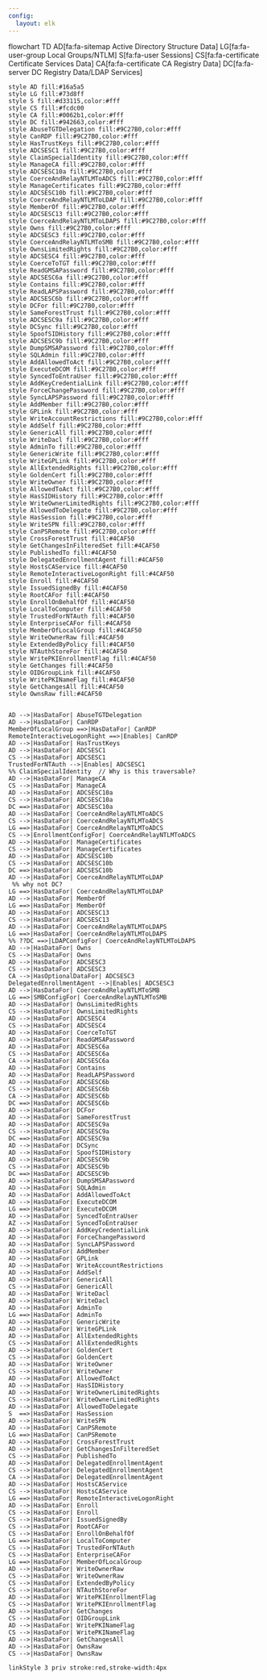 ```yaml
---
config:
  layout: elk
---
```

flowchart TD
    AD[fa:fa-sitemap Active Directory Structure Data]
    LG[fa:fa-user-group Local Groups/NTLM]
    S[fa:fa-user Sessions]
    CS[fa:fa-certificate Certificate Services Data]
    CA[fa:fa-certificate CA Registry Data]
    DC[fa:fa-server DC Registry Data/LDAP Services]

    style AD fill:#16a5a5
    style LG fill:#73d8ff
    style S fill:#d33115,color:#fff
    style CS fill:#fcdc00
    style CA fill:#0062b1,color:#fff
    style DC fill:#942663,color:#fff
    style AbuseTGTDelegation fill:#9C27B0,color:#fff
    style CanRDP fill:#9C27B0,color:#fff
    style HasTrustKeys fill:#9C27B0,color:#fff
    style ADCSESC1 fill:#9C27B0,color:#fff
    style ClaimSpecialIdentity fill:#9C27B0,color:#fff
    style ManageCA fill:#9C27B0,color:#fff
    style ADCSESC10a fill:#9C27B0,color:#fff
    style CoerceAndRelayNTLMToADCS fill:#9C27B0,color:#fff
    style ManageCertificates fill:#9C27B0,color:#fff
    style ADCSESC10b fill:#9C27B0,color:#fff
    style CoerceAndRelayNTLMToLDAP fill:#9C27B0,color:#fff
    style MemberOf fill:#9C27B0,color:#fff
    style ADCSESC13 fill:#9C27B0,color:#fff
    style CoerceAndRelayNTLMToLDAPS fill:#9C27B0,color:#fff
    style Owns fill:#9C27B0,color:#fff
    style ADCSESC3 fill:#9C27B0,color:#fff
    style CoerceAndRelayNTLMToSMB fill:#9C27B0,color:#fff
    style OwnsLimitedRights fill:#9C27B0,color:#fff
    style ADCSESC4 fill:#9C27B0,color:#fff
    style CoerceToTGT fill:#9C27B0,color:#fff
    style ReadGMSAPassword fill:#9C27B0,color:#fff
    style ADCSESC6a fill:#9C27B0,color:#fff
    style Contains fill:#9C27B0,color:#fff
    style ReadLAPSPassword fill:#9C27B0,color:#fff
    style ADCSESC6b fill:#9C27B0,color:#fff
    style DCFor fill:#9C27B0,color:#fff
    style SameForestTrust fill:#9C27B0,color:#fff
    style ADCSESC9a fill:#9C27B0,color:#fff
    style DCSync fill:#9C27B0,color:#fff
    style SpoofSIDHistory fill:#9C27B0,color:#fff
    style ADCSESC9b fill:#9C27B0,color:#fff
    style DumpSMSAPassword fill:#9C27B0,color:#fff
    style SQLAdmin fill:#9C27B0,color:#fff
    style AddAllowedToAct fill:#9C27B0,color:#fff
    style ExecuteDCOM fill:#9C27B0,color:#fff
    style SyncedToEntraUser fill:#9C27B0,color:#fff
    style AddKeyCredentialLink fill:#9C27B0,color:#fff
    style ForceChangePassword fill:#9C27B0,color:#fff
    style SyncLAPSPassword fill:#9C27B0,color:#fff
    style AddMember fill:#9C27B0,color:#fff
    style GPLink fill:#9C27B0,color:#fff
    style WriteAccountRestrictions fill:#9C27B0,color:#fff
    style AddSelf fill:#9C27B0,color:#fff
    style GenericAll fill:#9C27B0,color:#fff
    style WriteDacl fill:#9C27B0,color:#fff
    style AdminTo fill:#9C27B0,color:#fff
    style GenericWrite fill:#9C27B0,color:#fff
    style WriteGPLink fill:#9C27B0,color:#fff
    style AllExtendedRights fill:#9C27B0,color:#fff
    style GoldenCert fill:#9C27B0,color:#fff
    style WriteOwner fill:#9C27B0,color:#fff
    style AllowedToAct fill:#9C27B0,color:#fff
    style HasSIDHistory fill:#9C27B0,color:#fff
    style WriteOwnerLimitedRights fill:#9C27B0,color:#fff
    style AllowedToDelegate fill:#9C27B0,color:#fff
    style HasSession fill:#9C27B0,color:#fff
    style WriteSPN fill:#9C27B0,color:#fff
    style CanPSRemote fill:#9C27B0,color:#fff
    style CrossForestTrust fill:#4CAF50
    style GetChangesInFilteredSet fill:#4CAF50
    style PublishedTo fill:#4CAF50
    style DelegatedEnrollmentAgent fill:#4CAF50
    style HostsCAService fill:#4CAF50
    style RemoteInteractiveLogonRight fill:#4CAF50
    style Enroll fill:#4CAF50
    style IssuedSignedBy fill:#4CAF50
    style RootCAFor fill:#4CAF50
    style EnrollOnBehalfOf fill:#4CAF50
    style LocalToComputer fill:#4CAF50
    style TrustedForNTAuth fill:#4CAF50
    style EnterpriseCAFor fill:#4CAF50
    style MemberOfLocalGroup fill:#4CAF50
    style WriteOwnerRaw fill:#4CAF50
    style ExtendedByPolicy fill:#4CAF50
    style NTAuthStoreFor fill:#4CAF50
    style WritePKIEnrollmentFlag fill:#4CAF50
    style GetChanges fill:#4CAF50
    style OIDGroupLink fill:#4CAF50
    style WritePKINameFlag fill:#4CAF50
    style GetChangesAll fill:#4CAF50
    style OwnsRaw fill:#4CAF50


    AD -->|HasDataFor| AbuseTGTDelegation
    AD -->|HasDataFor| CanRDP
    MemberOfLocalGroup ==>|HasDataFor| CanRDP
    RemoteInteractiveLogonRight ==>|Enables| CanRDP
    AD -->|HasDataFor| HasTrustKeys
    AD -->|HasDataFor| ADCSESC1
    CS -->|HasDataFor| ADCSESC1
    TrustedForNTAuth -->|Enables| ADCSESC1
    %% ClaimSpecialIdentity  // Why is this traversable?
    AD -->|HasDataFor| ManageCA
    CS -->|HasDataFor| ManageCA
    AD -->|HasDataFor| ADCSESC10a
    CS -->|HasDataFor| ADCSESC10a
    DC ==>|HasDataFor| ADCSESC10a
    AD -->|HasDataFor| CoerceAndRelayNTLMToADCS
    CS -->|HasDataFor| CoerceAndRelayNTLMToADCS
    LG ==>|HasDataFor| CoerceAndRelayNTLMToADCS
    CS -->|EnrollmentConfigFor| CoerceAndRelayNTLMToADCS
    AD -->|HasDataFor| ManageCertificates
    CS -->|HasDataFor| ManageCertificates
    AD -->|HasDataFor| ADCSESC10b
    CS -->|HasDataFor| ADCSESC10b
    DC ==>|HasDataFor| ADCSESC10b
    AD -->|HasDataFor| CoerceAndRelayNTLMToLDAP
     %% why not DC?
    LG ==>|HasDataFor| CoerceAndRelayNTLMToLDAP
    AD -->|HasDataFor| MemberOf
    LG ==>|HasDataFor| MemberOf
    AD -->|HasDataFor| ADCSESC13
    CS -->|HasDataFor| ADCSESC13
    AD -->|HasDataFor| CoerceAndRelayNTLMToLDAPS
    LG ==>|HasDataFor| CoerceAndRelayNTLMToLDAPS
    %% ??DC ==>|LDAPConfigFor| CoerceAndRelayNTLMToLDAPS
    AD -->|HasDataFor| Owns
    CS -->|HasDataFor| Owns
    AD -->|HasDataFor| ADCSESC3
    CS -->|HasDataFor| ADCSESC3
    CA -->|HasOptionalDataFor| ADCSESC3
    DelegatedEnrollmentAgent -->|Enables| ADCSESC3
    AD -->|HasDataFor| CoerceAndRelayNTLMToSMB
    LG ==>|SMBConfigFor| CoerceAndRelayNTLMToSMB
    AD -->|HasDataFor| OwnsLimitedRights
    CS -->|HasDataFor| OwnsLimitedRights
    AD -->|HasDataFor| ADCSESC4
    CS -->|HasDataFor| ADCSESC4
    AD -->|HasDataFor| CoerceToTGT
    AD -->|HasDataFor| ReadGMSAPassword
    AD -->|HasDataFor| ADCSESC6a
    CS -->|HasDataFor| ADCSESC6a
    CA -->|HasDataFor| ADCSESC6a
    AD -->|HasDataFor| Contains
    AD -->|HasDataFor| ReadLAPSPassword
    AD -->|HasDataFor| ADCSESC6b
    CS -->|HasDataFor| ADCSESC6b
    CA -->|HasDataFor| ADCSESC6b
    DC ==>|HasDataFor| ADCSESC6b
    AD -->|HasDataFor| DCFor
    AD -->|HasDataFor| SameForestTrust
    AD -->|HasDataFor| ADCSESC9a
    CS -->|HasDataFor| ADCSESC9a
    DC ==>|HasDataFor| ADCSESC9a
    AD -->|HasDataFor| DCSync
    AD -->|HasDataFor| SpoofSIDHistory
    AD -->|HasDataFor| ADCSESC9b
    CS -->|HasDataFor| ADCSESC9b
    DC ==>|HasDataFor| ADCSESC9b
    AD -->|HasDataFor| DumpSMSAPassword
    AD -->|HasDataFor| SQLAdmin
    AD -->|HasDataFor| AddAllowedToAct
    AD -->|HasDataFor| ExecuteDCOM
    LG ==>|HasDataFor| ExecuteDCOM
    AD -->|HasDataFor| SyncedToEntraUser
    AZ -->|HasDataFor| SyncedToEntraUser
    AD -->|HasDataFor| AddKeyCredentialLink
    AD -->|HasDataFor| ForceChangePassword
    AD -->|HasDataFor| SyncLAPSPassword
    AD -->|HasDataFor| AddMember
    AD -->|HasDataFor| GPLink
    AD -->|HasDataFor| WriteAccountRestrictions
    AD -->|HasDataFor| AddSelf
    AD -->|HasDataFor| GenericAll
    CS -->|HasDataFor| GenericAll
    AD -->|HasDataFor| WriteDacl
    AD -->|HasDataFor| WriteDacl
    AD -->|HasDataFor| AdminTo
    LG ==>|HasDataFor| AdminTo
    AD -->|HasDataFor| GenericWrite
    AD -->|HasDataFor| WriteGPLink
    AD -->|HasDataFor| AllExtendedRights
    CS -->|HasDataFor| AllExtendedRights
    AD -->|HasDataFor| GoldenCert
    CS -->|HasDataFor| GoldenCert
    AD -->|HasDataFor| WriteOwner
    CS -->|HasDataFor| WriteOwner
    AD -->|HasDataFor| AllowedToAct
    AD -->|HasDataFor| HasSIDHistory
    AD -->|HasDataFor| WriteOwnerLimitedRights
    CS -->|HasDataFor| WriteOwnerLimitedRights
    AD -->|HasDataFor| AllowedToDelegate
    S  ==>|HasDataFor| HasSession
    AD -->|HasDataFor| WriteSPN
    AD -->|HasDataFor| CanPSRemote
    LG ==>|HasDataFor| CanPSRemote
    AD -->|HasDataFor| CrossForestTrust
    AD -->|HasDataFor| GetChangesInFilteredSet
    CS -->|HasDataFor| PublishedTo
    AD -->|HasDataFor| DelegatedEnrollmentAgent
    CS -->|HasDataFor| DelegatedEnrollmentAgent
    CA -->|HasDataFor| DelegatedEnrollmentAgent
    AD -->|HasDataFor| HostsCAService
    CS -->|HasDataFor| HostsCAService
    LG ==>|HasDataFor| RemoteInteractiveLogonRight
    AD -->|HasDataFor| Enroll
    CS -->|HasDataFor| Enroll
    CS -->|HasDataFor| IssuedSignedBy
    CS -->|HasDataFor| RootCAFor
    CS -->|HasDataFor| EnrollOnBehalfOf
    LG ==>|HasDataFor| LocalToComputer
    CS -->|HasDataFor| TrustedForNTAuth
    CS -->|HasDataFor| EnterpriseCAFor
    LG ==>|HasDataFor| MemberOfLocalGroup
    AD -->|HasDataFor| WriteOwnerRaw
    CS -->|HasDataFor| WriteOwnerRaw
    CS -->|HasDataFor| ExtendedByPolicy
    CS -->|HasDataFor| NTAuthStoreFor
    AD -->|HasDataFor| WritePKIEnrollmentFlag
    CS -->|HasDataFor| WritePKIEnrollmentFlag
    AD -->|HasDataFor| GetChanges
    CS -->|HasDataFor| OIDGroupLink
    AD -->|HasDataFor| WritePKINameFlag
    CS -->|HasDataFor| WritePKINameFlag
    AD -->|HasDataFor| GetChangesAll
    AD -->|HasDataFor| OwnsRaw
    CS -->|HasDataFor| OwnsRaw

    linkStyle 3 priv stroke:red,stroke-width:4px